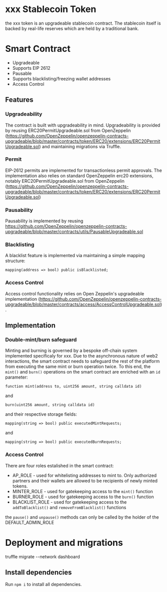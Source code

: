 # xxx Stablecoin Token

the xxx token is an upgradeable stablecoin contract. The stablecoin itself is backed by real-life reserves which are held by a traditional bank.

# Smart Contract

- Upgradeable
- Supports EIP 2612
- Pausable
- Supports blacklisting/freezing wallet addresses
- Access Control

## Features

### Upgradeability

The contract is built with upgradeability in mind. Upgradeability is provided by reusing ERC20PermitUpgradeable.sol from OpenZeppelin (https://github.com/OpenZeppelin/openzeppelin-contracts-upgradeable/blob/master/contracts/token/ERC20/extensions/ERC20PermitUpgradeable.sol) and maintaining migrations via Truffle.

### Permit

EIP-2612 permits are implemented for transactionless permit approvals. The implementation also relies on standard OpenZeppelin erc20 extensions, notably ERC20PermitUpgradeable.sol from OpenZeppelin (https://github.com/OpenZeppelin/openzeppelin-contracts-upgradeable/blob/master/contracts/token/ERC20/extensions/ERC20PermitUpgradeable.sol)

### Pausability

Pausability is implemented by reusing https://github.com/OpenZeppelin/openzeppelin-contracts-upgradeable/blob/master/contracts/utils/PausableUpgradeable.sol

### Blacklisting

A blacklist feature is implemented via maintaining a simple mapping structure:

`mapping(address => bool) public isBlacklisted;`

### Access Control

Access control functionality relies on Open Zeppelin's upgradeable implementation (https://github.com/OpenZeppelin/openzeppelin-contracts-upgradeable/blob/master/contracts/access/AccessControlUpgradeable.sol).

## Implementation

### Double-mint/burn safeguard

Minting and burning is governed by a bespoke off-chain system implemented specificaly for xxx. Due to the asynchronous nature of web2 interactions, the smart contract needs to safeguard the rest of the platform from executing the same mint or burn operation twice. 
To this end, the `mint()` and `burn()` operations on the smart contract are enriched with an `id` parameter: 

`function mint(address to, uint256 amount, string calldata id)` 

and 

`burn(uint256 amount, string calldata id)` 

and their respective storage fields:

`mapping(string => bool) public executedMintRequests;`

and

`mapping(string => bool) public executedBurnRequests;`

### Access Control

There are four roles estalished in the smart contract:

- AP_ROLE - used for whitelisting addresses to mint to. Only authorized partners and their wallets are allowed to be recipients of newly minted tokens. 
- MINTER_ROLE - used for gatekeeping access to the `mint()` function
- BURNER_ROLE - used for gatekeeping access to the `burn()` function
- BLACKLIST_ROLE - used for gatekeeping access to the `addToBlacklist()` and `removeFromBlacklist()` functions

the `pause()` and `unpause()` methods can only be called by the holder of the DEFAULT_ADMIN_ROLE

# Deployment and migrations

truffle migrate --network dashboard 

## Install dependencies

Run `npm i` to install all dependencies.
